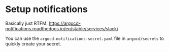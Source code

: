 # Setup notifications

Basically just RTFM: https://argocd-notifications.readthedocs.io/en/stable/services/slack/

You can use the `argocd-notifications-secret.yaml` file in `argocd/secrets` to quickly create your secret.
